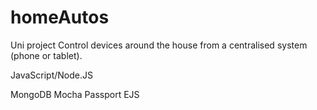 # homeAutos

Uni project
Control devices around the house from a centralised system (phone or tablet).

JavaScript/Node.JS

MongoDB
Mocha
Passport
EJS
